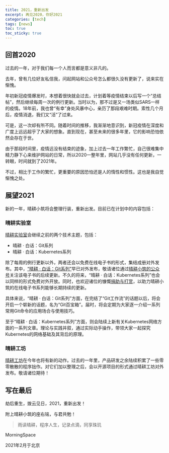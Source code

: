 ```yaml
---
title: 2021，重新出发
excerpt: 再见2020，你好2021
categories: [tech]
tags: [news]
toc: true
toc_sticky: true
---
```


## 回首2020

过去的一年，对于我们每一个人而言都是意义非凡的。

去年，曾有几位好友私信我，问起网站和公众号怎么都很久没有更新了，说来实在惭愧。

年初新冠疫情爆发时，本想着很快就会过去，计划着等疫情结束以后写一个“总结帖”，然后继续每周一次的例行更新。当时以为，那不过是又一场类似SARS一样的疫情。18年前，我也曾“有幸”身处风暴中心，亲历了那段艰难时期。索性几个月后，疫情消退，我们又“活”了过来。

可是，这一次却有所不同。随着时间的推移，我渐渐地意识到，新冠疫情在深度和广度上远远超乎了大家的想象。直到现在，甚至未来的很多年里，它的影响恐怕依然会存在于世。

由于那段时间里，疫情远没有结束的迹象，加上过去一年工作繁忙，自己很难集中精力静下心来维护网站的日常，所以2020一整年里，网站几乎没有任何更新，一转眼，时间就到了2021年。

不过，相比于工作的繁忙，更重要的原因恐怕还是人的惰性和惯性。这也是我自觉惭愧之处。

## 展望2021

新的一年，晴耕小筑将会整理行装，重新出发。目前已在计划中的内容包括：

### 晴耕实验室

[晴耕实验室](/lab)会继续之前的两个技术主题，包括：
* 晴耕 · 白话：Git系列
* 晴耕 · 白话：Kubernetes系列

除了每周的例行更新以外，两者还会以免费在线电子书的形式，集结成册对外发布。其中，[“晴耕 · 白话：Git系列”](/dummies-git/pages/#/)早已对外发布，敬请诸位通过[晴耕小筑的公众号](/assets/images/qrcode-wechat.jpg)关注该电子书的后续更新。不久的将来，“晴耕 · 白话：Kubernetes系列”也会以同样的形式免费对外开放。同时，也欢迎诸位的慷慨[捐助与打赏](/dummies-git/pages/#/donate)，以助力晴耕小筑的在线电子书系列能够长期持续的更新。

具体来说，“晴耕 · 白话：Git系列”方面，在完结了“Git工作流”的话题以后，将会开启一个崭新的话题，名为“Git百宝箱”。届时，将会定期为大家逐一介绍一系列常用Git命令的应用场合与使用技巧。

至于“晴耕 · 白话：Kubernetes系列”方面，则会陆续上新有关Kubernetes网络方面的一系列文章。理论与实践并叙，通过实际动手操作，带领大家一起探究Kubernetes的网络基础及其背后的原理。

### 晴耕工坊

[晴耕工坊](/studio)在今年也将有新的动作。过去的一年里，产品研发之余陆续积累了一些零零散散的程序拙作。对它们加以整理之后，会以开源项目的形式通过晴耕工坊对外发布。敬请诸位期待！

## 写在最后

劫后重生，拨云见日，2021，重新出发！

附上晴耕小筑的座右铭，与君共勉！

> 雨读晴耕，程序人生，记录点滴，同享珠玑

MorningSpace

2021年2月于北京

